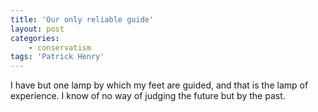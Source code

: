 ```yaml
---
title: 'Our only reliable guide'
layout: post
categories:
    - conservatism
tags: 'Patrick Henry'
---
```


I have but one lamp by which my feet are guided, and that is the lamp of experience. I know of no way of judging the future but by the past.